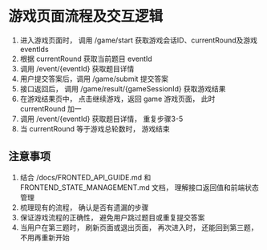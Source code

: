# 游戏页面流程及交互逻辑

1. 进入游戏页面时， 调用 /game/start 获取游戏会话ID、currentRound及游戏 eventIds
2. 根据 currentRound 获取当前题目 eventId
3. 调用 /event/{eventId} 获取题目详情
4. 用户提交答案后，调用 /game/submit 提交答案
5. 接口返回后， 调用 /game/result/{gameSessionId} 获取游戏结果
6. 在游戏结果页中， 点击继续游戏，返回 game 游戏页面， 此时 currentRound 加一
7. 调用 /event/{eventId} 获取题目详情， 重复步骤3-5
8. 当 currentRound 等于游戏总轮数时， 游戏结束

## 注意事项
1. 结合 /docs/FRONTED_API_GUIDE.md 和 FRONTEND_STATE_MANAGEMENT.md 文档， 理解接口返回值和前端状态管理
2. 梳理现有的流程， 确认是否有遗漏的步骤
3. 保证游戏流程的正确性， 避免用户跳过题目或重复提交答案
4. 当用户在第三题时， 刷新页面或退出页面， 再次进入时， 还能回到第三题， 不用再重新开始
